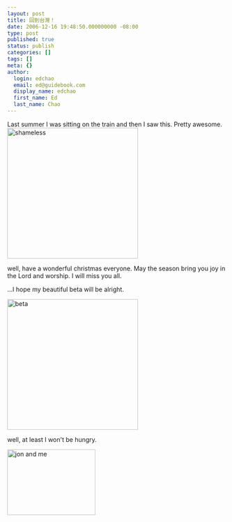 ```yaml
---
layout: post
title: 回到台灣！
date: 2006-12-16 19:48:50.000000000 -08:00
type: post
published: true
status: publish
categories: []
tags: []
meta: {}
author:
  login: edchao
  email: ed@guidebook.com
  display_name: edchao
  first_name: Ed
  last_name: Chao
---
```

<p>Last summer I was sitting on the train and then I saw this.  Pretty awesome. <img src="{{ site.baseurl }}/assets/DSC00283.JPG" alt="shameless" height="300" /></p>
<p>well, have a wonderful christmas everyone.   May the season bring you joy in the Lord and worship.  I will miss you all.</p>
<p>...I hope my beautiful beta will be alright.</p>
<p><img src="{{ site.baseurl }}/assets/DSC00969.JPG" alt="beta" height="300" /></p>
<p>well, at least I won't be hungry.</p>
<p><img src="{{ site.baseurl }}/assets/DSC00223.JPG" alt="jon and me" height="151" width="202" /></p>

